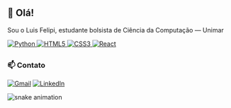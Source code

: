 ## 👋 Olá! 
Sou o Luis Felipi, estudante bolsista de Ciência da Computação — Unimar

<a href="https://www.python.org/" target="_blank">
  <img src="https://img.icons8.com/color/32/000000/python.png" alt="Python"/>
</a>
<a href="https://developer.mozilla.org/pt-BR/docs/Web/HTML" target="_blank">
  <img src="https://img.icons8.com/color/32/000000/html-5.png" alt="HTML5"/>
</a>
<a href="https://developer.mozilla.org/pt-BR/docs/Web/CSS" target="_blank">
  <img src="https://img.icons8.com/color/32/000000/css3.png" alt="CSS3"/>
</a>
<a href="https://reactjs.org/" target="_blank">
  <img src="https://img.icons8.com/color/32/000000/react-native.png" alt="React"/>
</a>

##
### 📫 Contato
[![Gmail](https://img.shields.io/badge/Gmail-D14836?style=for-the-badge&logo=gmail&logoColor=white)](mailto:linsluisfelipi@gmail.com) [![LinkedIn](https://img.shields.io/badge/LinkedIn-0077B5?style=for-the-badge&logo=linkedin&logoColor=white)](https://www.linkedin.com/in/luiisLIins)  

![snake animation](https://github.com/luiisliins/luiisliins/blob/output/github-contribution-grid-snake.svg)

